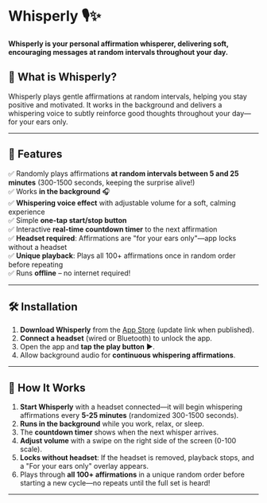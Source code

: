 # Whisperly 🎙️✨  
**Whisperly is your personal affirmation whisperer, delivering soft, encouraging messages at random intervals throughout your day.**  

## 📲 What is Whisperly?  
Whisperly plays gentle affirmations at random intervals, helping you stay positive and motivated. It works in the background and delivers a whispering voice to subtly reinforce good thoughts throughout your day—for your ears only.  

---

## 🚀 Features  
✅ Randomly plays affirmations **at random intervals between 5 and 25 minutes** (300-1500 seconds, keeping the surprise alive!)  
✅ Works **in the background** 🎧  
✅ **Whispering voice effect** with adjustable volume for a soft, calming experience  
✅ Simple **one-tap start/stop button**  
✅ Interactive **real-time countdown timer** to the next affirmation  
✅ **Headset required**: Affirmations are "for your ears only"—app locks without a headset  
✅ **Unique playback**: Plays all 100+ affirmations once in random order before repeating  
✅ Runs **offline** – no internet required!  

---

## 🛠️ Installation  
1. **Download Whisperly** from the [App Store](https://apps.apple.com/app/whisperly/id123456789) (update link when published).  
2. **Connect a headset** (wired or Bluetooth) to unlock the app.  
3. Open the app and **tap the play button** ▶️.  
4. Allow background audio for **continuous whispering affirmations**.  

---

## 📖 How It Works  
1. **Start Whisperly** with a headset connected—it will begin whispering affirmations every **5-25 minutes** (randomized 300-1500 seconds).  
2. **Runs in the background** while you work, relax, or sleep.  
3. The **countdown timer** shows when the next whisper arrives.  
4. **Adjust volume** with a swipe on the right side of the screen (0-100 scale).  
5. **Locks without headset**: If the headset is removed, playback stops, and a "For your ears only" overlay appears.  
6. Plays through **all 100+ affirmations** in a unique random order before starting a new cycle—no repeats until the full set is heard!  

---
